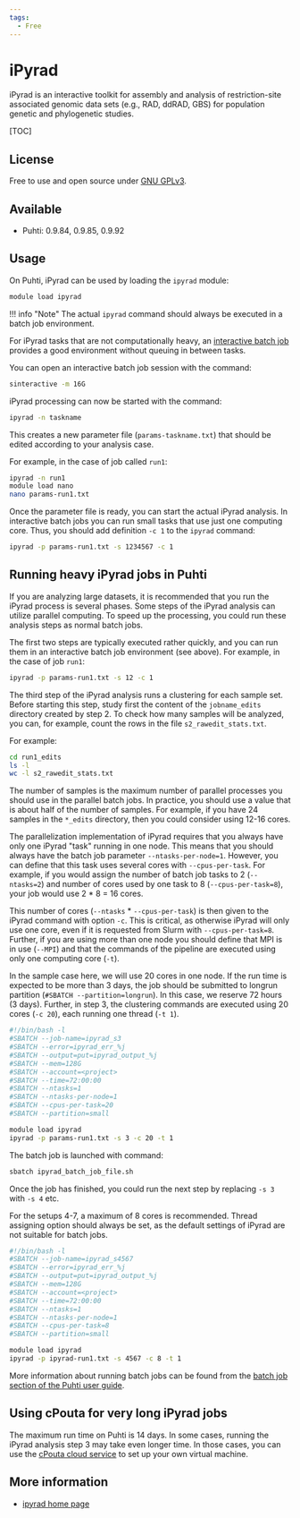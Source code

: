 ```yaml
---
tags:
  - Free
---
```


# iPyrad

iPyrad is an interactive toolkit for assembly and analysis of restriction-site associated genomic data sets (e.g., RAD, ddRAD, GBS) for population genetic and phylogenetic studies.

[TOC]

## License

Free to use and open source under [GNU GPLv3](https://www.gnu.org/licenses/gpl-3.0.html).

## Available

- Puhti: 0.9.84, 0.9.85, 0.9.92

## Usage

On Puhti, iPyrad can be used by loading the `ipyrad` module:

```bash
module load ipyrad
```

!!! info "Note"
    The actual `ipyrad` command should always be executed in a batch job environment.

For iPyrad tasks that are not computationally heavy, an
[interactive batch job](../computing/running/interactive-usage.md) provides 
a good environment without queuing in between tasks.

You can open an interactive batch job session with the command:

```bash
sinteractive -m 16G
```

iPyrad processing can now be started with the command:

```bash
ipyrad -n taskname
```

This creates a new parameter file (`params-taskname.txt`) that should be edited according to your analysis case.

For example, in the case of job called `run1`:

```bash
ipyrad -n run1
module load nano
nano params-run1.txt
```

Once the parameter file is ready, you can start the actual iPyrad analysis. In interactive batch
jobs you can run small tasks that use just one computing core. Thus, you should add
definition `-c 1` to the `ipyrad` command:

```bash
ipyrad -p params-run1.txt -s 1234567 -c 1
```

## Running heavy iPyrad jobs in Puhti

If you are analyzing large datasets, it is recommended that you run the iPyrad process is several phases. Some steps of the iPyrad analysis can utilize parallel computing. To speed up the processing, you could run these analysis steps as normal batch jobs.

The first two steps are typically executed rather quickly, and you can run them in an interactive batch job environment (see above). 
For example, in the case of job `run1`:

```bash
ipyrad -p params-run1.txt -s 12 -c 1
```

The third step of the iPyrad analysis runs a clustering for each sample set. Before starting this step, study first the content of the `jobname_edits` directory created by step 2. To check how many samples will be analyzed, you can, for example, count the rows in the file `s2_rawedit_stats.txt`.

For example:

```bash
cd run1_edits
ls -l
wc -l s2_rawedit_stats.txt
```

The number of samples is the maximum number of parallel processes you should use in the parallel batch jobs. In practice, you should use a value that is about half of the number of samples. For example, if you have 24 samples in the `*_edits` directory, then you could consider using 12-16 cores.

The parallelization implementation of iPyrad requires that you always have only one iPyrad "task" running in one node. This means that you should always have the batch job parameter `--ntasks-per-node=1`. However, you can define that this task uses several cores with `--cpus-per-task`. For example, if you would assign the number of batch job tasks to 2 (`--ntasks=2`) and number of cores used by one task to 8 (`--cpus-per-task=8`), your job would use 2 * 8 = 16 cores. 

This number of cores (`--ntasks` * `--cpus-per-task`) is then given to the iPyrad command with option `-c`. This is critical, as otherwise iPyrad will only use one core, even if it is requested from Slurm with `--cpus-per-task=8`. Further, if you are using more than one node you should define that MPI is in use (`--MPI`) and that the commands of the pipeline are executed using only one computing core (`-t`).

In the sample case here, we will use 20 cores in one node. If the run time is expected to be more than 3 days, the job should be submitted to longrun partition (`#SBATCH --partition=longrun`). In this case, we reserve 72 hours (3 days). Further, in step 3, the clustering commands are executed using 20 cores (`-c 20`), each running one thread (`-t 1`).

```bash
#!/bin/bash -l
#SBATCH --job-name=ipyrad_s3
#SBATCH --error=ipyrad_err_%j
#SBATCH --output=put=ipyrad_output_%j
#SBATCH --mem=128G
#SBATCH --account=<project>
#SBATCH --time=72:00:00
#SBATCH --ntasks=1
#SBATCH --ntasks-per-node=1
#SBATCH --cpus-per-task=20
#SBATCH --partition=small

module load ipyrad
ipyrad -p params-run1.txt -s 3 -c 20 -t 1 
```

The batch job is launched with command:

```bash
sbatch ipyrad_batch_job_file.sh
```

Once the job has finished, you could run the next step by replacing `-s 3` with `-s 4` etc.

For the setups 4-7, a maximum of 8 cores is recommended. Thread assigning option should always be set, as the default settings of iPyrad are not suitable for batch jobs.

```bash
#!/bin/bash -l
#SBATCH --job-name=ipyrad_s4567
#SBATCH --error=ipyrad_err_%j
#SBATCH --output=put=ipyrad_output_%j
#SBATCH --mem=128G
#SBATCH --account=<project>
#SBATCH --time=72:00:00
#SBATCH --ntasks=1
#SBATCH --ntasks-per-node=1
#SBATCH --cpus-per-task=8
#SBATCH --partition=small

module load ipyrad
ipyrad -p ipyrad-run1.txt -s 4567 -c 8 -t 1 
```

More information about running batch jobs can be found from the [batch job section of the Puhti user guide](../computing/running/getting-started.md).

## Using cPouta for very long iPyrad jobs

The maximum run time on Puhti is 14 days. In some cases, running the iPyrad analysis step 3 may take even longer time. In those cases, you can use the
[cPouta cloud service](../cloud/pouta/index.md) to set up your own virtual machine.

## More information

* [ipyrad home page](https://ipyrad.readthedocs.io/)
